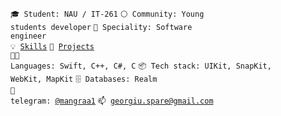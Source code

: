 <code>🎓 Student: NAU / IT-261</code>
<code>⚪ Community: Young students developer</code>
<code>👷 Speciality: Software engineer</code><br>
<code>💡 [Skills](SKILLS.md)</code>
<code>🧻 [Projects](PROJECTS.md)</code><br>
<code>🧑‍💻 Languages: Swift, C++, C#, C</code>
<code>📦 Tech stack: UIKit, SnapKit, WebKit, MapKit</code>
<code>🗄 Databases: Realm</code><br>
<code>💬 telegram: [@mangraa1](https://telegram.me/mangraa1)</code>
<code>📫 [georgiu.spare@gmail.com](mailto:georgiu.spare@gmail.com)</code>
